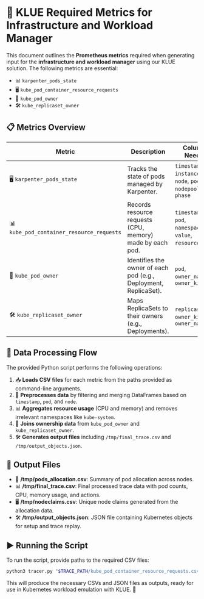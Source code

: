 # 🚀 KLUE Required Metrics for Infrastructure and Workload Manager

This document outlines the **Prometheus metrics** required when generating input for the **infrastructure and workload manager** using our KLUE solution. The following metrics are essential:

- 📊 `karpenter_pods_state`
- 🖥️ `kube_pod_container_resource_requests`
- 🔗 `kube_pod_owner`
- 🛠️ `kube_replicaset_owner`

## 📋 Metrics Overview

| **Metric**                      | **Description**                                                                                      | **Columns Needed**                                         |
|----------------------------------|------------------------------------------------------------------------------------------------------|------------------------------------------------------------|
| 🖥️ `karpenter_pods_state`           | Tracks the state of pods managed by Karpenter.                                                       | `timestamp`, `instance_type`, `node`, `pod`, `nodepool`, `phase` |
| 📊 `kube_pod_container_resource_requests` | Records resource requests (CPU, memory) made by each pod.                                       | `timestamp`, `pod`, `namespace`, `value`, `resource`, `node` |
| 🔗 `kube_pod_owner`                 | Identifies the owner of each pod (e.g., Deployment, ReplicaSet).                                    | `pod`, `owner_name`, `owner_kind`                           |
| 🛠️ `kube_replicaset_owner`          | Maps ReplicaSets to their owners (e.g., Deployments).                                                | `replicaset`, `owner_kind`, `owner_name`                    |

## 🔄 Data Processing Flow

The provided Python script performs the following operations:

1. 📥 **Loads CSV files** for each metric from the paths provided as command-line arguments.
2. 🧹 **Preprocesses data** by filtering and merging DataFrames based on `timestamp`, `pod`, and `node`.
3. 📊 **Aggregates resource usage** (CPU and memory) and removes irrelevant namespaces like `kube-system`.
4. 🔗 **Joins ownership data** from `kube_pod_owner` and `kube_replicaset_owner`.
5. 🛠️ **Generates output files** including `/tmp/final_trace.csv` and `/tmp/output_objects.json`.

## 📂 Output Files

- 📄 **/tmp/pods_allocation.csv**: Summary of pod allocation across nodes.
- 📊 **/tmp/final_trace.csv**: Final processed trace data with pod counts, CPU, memory usage, and actions.
- 🖥️ **/tmp/nodeclaims.csv**: Unique node claims generated from the allocation data.
- 🛠️ **/tmp/output_objects.json**: JSON file containing Kubernetes objects for setup and trace replay.

## ▶️ Running the Script

To run the script, provide paths to the required CSV files:

```bash
python3 tracer.py "$TRACE_PATH/kube_pod_container_resource_requests.csv" "$TRACE_PATH/karpenter_pods_state.csv" "$TRACE_PATH/kube_pod_owner.csv" "$TRACE_PATH/kube_replicaset_owner.csv"
```

This will produce the necessary CSVs and JSON files as outputs, ready for use in Kubernetes workload emulation with KLUE. 🚀

